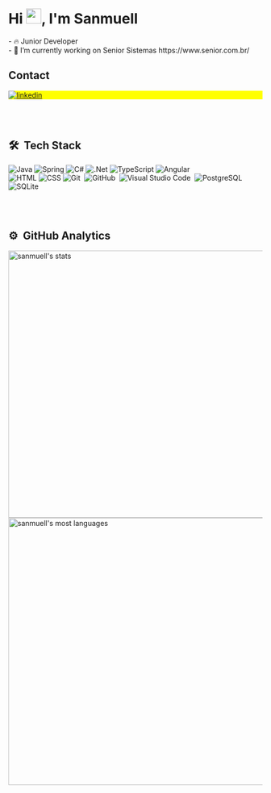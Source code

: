 <h1 align="left">Hi <img src="https://raw.githubusercontent.com/kaueMarques/kaueMarques/master/hi.gif" height="30px">, I'm Sanmuell</h1>
- 🔥 Junior Developer
<br>
- 🔭 I’m currently working on Senior Sistemas https://www.senior.com.br/

## Contact
<p align="left" style="background:yellow">

<a href="https://linkedin.com/in/sanmuell" target="_blank">
  <img align="center" src="https://img.shields.io/badge/-sanmuell-05122A?style=flat&logo=linkedin" alt="linkedin"/>
</a>
  </br>



<br><br>

## 🛠 &nbsp;Tech Stack

![Java](https://img.shields.io/badge/java-%23ED8B00.svg?style=for-the-badge&logo=java&logoColor=white)
![Spring](https://img.shields.io/badge/spring-%236DB33F.svg?style=for-the-badge&logo=spring&logoColor=white)
![C#](https://img.shields.io/badge/c%23-%23239120.svg?style=for-the-badge&logo=c-sharp&logoColor=white)
![.Net](https://img.shields.io/badge/.NET-5C2D91?style=for-the-badge&logo=.net&logoColor=white)
![TypeScript](https://img.shields.io/badge/typescript-%23007ACC.svg?style=for-the-badge&logo=typescript&logoColor=white)
![Angular](https://img.shields.io/badge/angular-%23DD0031.svg?style=for-the-badge&logo=angular&logoColor=white)
<br>
![HTML](https://img.shields.io/badge/-HTML-05122A?style=flat&logo=HTML5)
![CSS](https://img.shields.io/badge/-CSS-05122A?style=flat&logo=CSS3&logoColor=1572B6)
![Git](https://img.shields.io/badge/-Git-05122A?style=flat&logo=git)&nbsp;
![GitHub](https://img.shields.io/badge/-GitHub-05122A?style=flat&logo=github)&nbsp;
![Visual Studio Code](https://img.shields.io/badge/-Visual%20Studio%20Code-05122A?style=flat&logo=visual-studio-code&logoColor=007ACC)&nbsp;
![PostgreSQL](https://img.shields.io/badge/-PostgreSQL-05122A?style=flat&logo=postgresql)&nbsp;
![SQLite](https://img.shields.io/badge/-SQLite-05122A?style=flat&logo=sqlite)&nbsp;

<br><br>

## ⚙️ &nbsp;GitHub Analytics

<p align="left">
<img width="530em" src="https://github-readme-stats.vercel.app/api?username=sanmuell&show_icons=true&theme=vision-friendly-dark" alt="sanmuell's stats"/>
<img width="530em" src="https://github-readme-stats.vercel.app/api/top-langs/?username=sanmuell&layout=compact&theme=vision-friendly-dark" alt="sanmuell's most languages"/>
</p>
<br>
</p>
